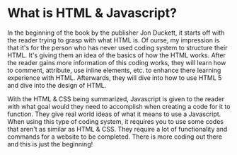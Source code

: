 <!DOCTYPE html>
<html>

<head>
  <meta charset="utf-8">
  <meta name="viewport" content="width=device-width">
  <title>What is HTML & Javascript?</title>
  <link href="style.css" rel="stylesheet"
  type="text/css" />
</head>

<body>

  <h1> What is HTML & Javascript?</h1>

   <body>  
   
<p> In the beginning of the book by the publisher Jon Duckett, it starts off with the reader trying to grasp with what HTML is. Of ourse, my impression is that it's for the person who has never used coding system to structure their HTML. It's giving them an idea of the basics of how the HTML works. After the reader gains more information of this coding works, they will learn how to comment, attribute, use inline elements, etc. to enhance there learning experience with HTML. Afterwards, they will dive into how to use HTML 5 and dive into the design of HTML. </p> 

<p> With the HTML & CSS being summarized, Javascript is given to the reader with what goal would they need to accomplish when creating a code for it to function. They give real world ideas of what it means to use a Javascript. When using this type of coding system, it requires you to use some codes that aren't as similar as HTML & CSS. They require a lot of functionality and commands for a website to be completed. There is more coding out there and this is just the beginning!  </p>

    
</body>